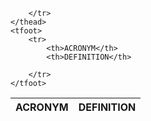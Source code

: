 



<table id="acronymtable" class="display" cellspacing="0" width="100%">
    <thead>
        <tr>
            <th>ACRONYM</th>
            <th>DEFINITION</th>

        </tr>
    </thead>
    <tfoot>
        <tr>
            <th>ACRONYM</th>
            <th>DEFINITION</th>

        </tr>
    </tfoot>
</table>























<script>
	$(function() {
	    $('#acronymtable').DataTable( {
	        "ajax": '{{ site.baseurl }}/ajax/data/acronyms.txt'
	    } );
	} );
</script>

